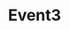 ---
title: "Event3"
address: ""
postalCode: "75000"
city: "Paris"
label: "c"
when: 16/09/2019
description: ""
photos:
draft: true
important: true
association: ""

---